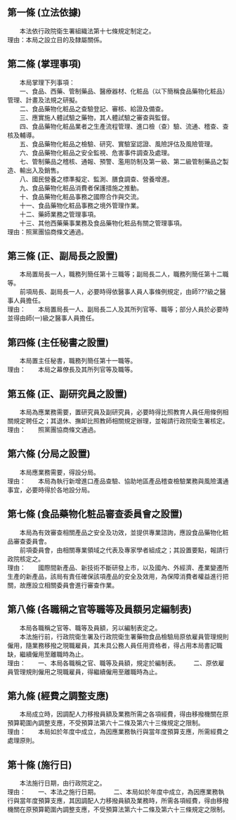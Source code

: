 第一條 (立法依據)
-----------------
　　本法依行政院衛生署組織法第十七條規定制定之。  
理由：本局之設立目的及隸屬關係。

第二條 (掌理事項)
-----------------
　　本局掌理下列事項：  
　　一、食品、西藥、管制藥品、醫療器材、化粧品（以下簡稱食品藥物化粧品）管理、計畫及法規之研擬。  
　　二、食品藥物化粧品之查驗登記、審核、給證及備查。  
　　三、應實施人體試驗之藥物，其人體試驗之審查與監督。  
　　四、食品藥物化粧品業者之生產流程管理、進口檢（查）驗、流通、稽查、查核及輔導。  
　　五、食品藥物化粧品之檢驗、研究、實驗室認證、風險評估及風險管理。  
　　六、食品藥物化粧品之安全監視、危害事件調查及處理。  
　　七、管制藥品之稽核、通報、預警、濫用防制及第一級、第二級管制藥品之製造、輸出入及銷售。  
　　八、國民營養之標準擬定、監測、膳食調查、營養增進。  
　　九、食品藥物化粧品消費者保護措施之推動。  
　　十、食品藥物化粧品事務之國際合作與交流。  
　　十一、食品藥物化粧品事務之境外管理作業。  
　　十二、藥師業務之管理事項。  
　　十三、其他西藥藥事業務及食品藥物化粧品有關之管理事項。  
理由：照黨團協商條文通過。

第三條 (正、副局長之設置)
-------------------------
　　本局置局長一人，職務列簡任第十三職等；副局長二人，職務列簡任第十二職等。  
　　前項局長、副局長一人，必要時得依醫事人員人事條例規定，由師???級之醫事人員擔任。  
理由：　　本局置局長一人、副局長二人及其所列官等、職等；部分人員於必要時並得由師(一)級之醫事人員擔任。

第四條 (主任秘書之設置)
-----------------------
　　本局置主任秘書，職務列簡任第十一職等。  
理由：　　本局之幕僚長及其所列官等及職等。

第五條 (正、副研究員之設置)
---------------------------
　　本局為應業務需要，置研究員及副研究員，必要時得比照教育人員任用條例相關規定聘任之；其退休、撫卹比照教師相關規定辦理，並報請行政院衛生署核定。  
理由：　　照黨團協商條文通過。

第六條 (分局之設置)
-------------------
　　本局應業務需要，得設分局。  
理由：　　本局為執行新增進口產品查驗、協助地區產品稽查檢驗業務與風險溝通事宜，必要時得於各地設分局。

第七條 (食品藥物化粧品審查委員會之設置)
---------------------------------------
　　本局為有效審查相關產品之安全及功效，並提供專業諮詢，應設食品藥物化粧品審查委員會。  
　　前項委員會，由相關專業領域之代表及專家學者組成之；其設置要點，報請行政院核定之。  
理由：　　國際間新產品、新技術不斷研發上市，以及國內、外經濟、產業變遷所生產的新產品，該局有責任確保該項產品的安全及效用，為保障消費者權益進行把關，故應設立相關委員會進行審查作業。

第八條 (各職稱之官等職等及員額另定編制表)
-----------------------------------------
　　本局各職稱之官等、職等及員額，另以編制表定之。  
　　本法施行前，行政院衛生署及行政院衛生署藥物食品檢驗局原依雇員管理規則僱用，隨業務移撥之現職雇員，其未具公務人員任用資格者，得占用本局書記職缺，繼續僱用至離職時為止。  
理由：　　一、本局各職稱之官、職等及員額，規定於編制表。
　　二、原依雇員管理規則僱用之現職雇員，得繼續僱用至離職時為止。

第九條 (經費之調整支應)
-----------------------
　　本局成立時，因調配人力移撥員額及業務所需之各項經費，得由移撥機關在原預算範圍內調整支應，不受預算法第六十二條及第六十三條規定之限制。  
理由：　　本局如於年度中成立，為因應業務執行與當年度預算支應，所需經費之處理原則。

第十條 (施行日)
---------------
　　本法施行日期，由行政院定之。  
理由：　　一、本法之施行日期。
　　二、本局如於年度中成立，為因應業務執行與當年度預算支應，其因調配人力移撥員額及業務時，所需各項經費，得由移撥機關在原預算範圍內調整支應，不受預算法第六十二條及第六十三條規定之限制。
